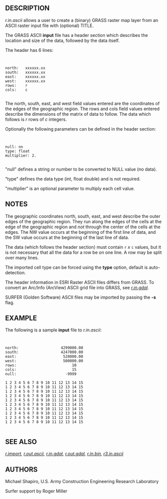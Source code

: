 
## DESCRIPTION

*r.in.ascii* allows a user to create a (binary) GRASS raster map
layer from an ASCII raster input file with (optional) TITLE.

The GRASS ASCII **input** file has a header section which describes
the location and size of the data, followed by the data itself.

The header has 6 lines:

```


north:   xxxxxx.xx
south:   xxxxxx.xx
east:    xxxxxx.xx
west:    xxxxxx.xx
rows:    r
cols:    c


```

The north, south, east, and west field values entered
are the coordinates of the edges of the geographic region.
The rows and cols field values entered describe the dimensions
of the matrix of data to follow.
The data which follows is *r* rows of *c* integers.

Optionally the following parameters can be defined in the header section:

```


null: nn
type: float
multiplier: 2.


```

"null" defines a string or number to be converted to NULL value (no
data).

"type" defines the data type (int, float double) and is not required.

"multiplier" is an optional parameter to multiply each cell value.

## NOTES

The geographic coordinates north, south, east, and west
describe the outer edges of the geographic region. They
run along the edges of the cells at the edge of the
geographic region and *not* through the center of the cells
at the edges.
The NW value occurs at the beginning of the first line of data, and the
SW value occurs at the beginning of the last line of data.

The data (which follows the header section) must contain
`r` *x* `c` values, but it is not necessary
that all the data for a row be on one line. A row may be
split over many lines.

The imported cell type can be forced using the **type** option,
default is auto-detection.

The header information in ESRI Raster ASCII files differs from GRASS.
To convert an Arc/Info (ArcView) ASCII grid file into GRASS, see
*[r.in.gdal](r.in.gdal.html)*.

SURFER (Golden Software) ASCII files may be imported by passing the **-s** flag.

## EXAMPLE

The following is a sample **input** file to *r.in.ascii*:

```


north:                   4299000.00
south:                   4247000.00
east:                     528000.00
west:                     500000.00
rows:                         10
cols:                         15
null:                      -9999

1 2 3 4 5 6 7 8 9 10 11 12 13 14 15
1 2 3 4 5 6 7 8 9 10 11 12 13 14 15
1 2 3 4 5 6 7 8 9 10 11 12 13 14 15
1 2 3 4 5 6 7 8 9 10 11 12 13 14 15
1 2 3 4 5 6 7 8 9 10 11 12 13 14 15
1 2 3 4 5 6 7 8 9 10 11 12 13 14 15
1 2 3 4 5 6 7 8 9 10 11 12 13 14 15
1 2 3 4 5 6 7 8 9 10 11 12 13 14 15
1 2 3 4 5 6 7 8 9 10 11 12 13 14 15
1 2 3 4 5 6 7 8 9 10 11 12 13 14 15


```

## SEE ALSO

*[r.import](r.import.html),
[r.out.ascii](r.out.ascii.html),
[r.in.gdal](r.in.gdal.html),
[r.out.gdal](r.out.gdal.html),
[r.in.bin](r.in.bin.html),
[r3.in.ascii](r3.in.ascii.html)*

## AUTHORS

Michael Shapiro, U.S. Army Construction Engineering Research Laboratory

Surfer support by Roger Miller
